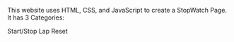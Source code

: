 This website uses HTML, CSS, and JavaScript to create a StopWatch Page. It has 3 Categories:

Start/Stop
Lap
Reset
